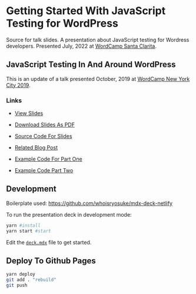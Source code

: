 # Getting Started With JavaScript Testing for WordPress

Source for talk slides. A presentation about JavaScript testing for Wordress developers. Presented July, 2022 at [WordCamp Santa Clarita](https://santaclarita.wordcamp.org/2021/session/getting-started-with-javascript-testing-for-wordpress/).

## JavaScript Testing In And Around WordPress

This is an update of a talk presented October, 2019 at [WordCamp New York City 2019](https://2019.nyc.wordcamp.org/session/react-and-javascript-testing-in-and-around-wordpress/).

### Links

- [View Slides](https://shelob9.github.io/testing-javascript-in-and-around-wordpress/)
- [Download Slides As PDF](https://shelob9.github.io/testing-javascript-in-and-around-wordpress/presentation.pdf)
- [Source Code For Slides](https://github.com/Shelob9/testing-javascript-in-and-around-wordpress)
- [Related Blog Post](https://joshpress.net/testing-javascript-the-wordpress-way/)

- [Example Code For Part One](https://github.com/Shelob9/testing-react-apps)
- [Example Code Part Two](https://github.com/Shelob9/testing-react-wordpress)

## Development

Boilerplate used: https://github.com/whoisryosuke/mdx-deck-netlify

To run the presentation deck in development mode:

```sh
yarn #install
yarn start #start
```

Edit the [`deck.mdx`](deck.mdx) file to get started.

## Deploy To Github Pages

```bash
yarn deploy
git add . "rebuild"
git push
```
